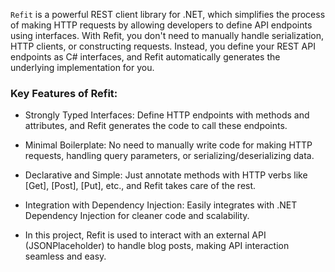 `Refit` is a powerful REST client library for .NET, which simplifies the process of making HTTP requests by allowing developers to define API endpoints using interfaces. With Refit, you don't need to manually handle serialization, HTTP clients, or constructing requests. Instead, you define your REST API endpoints as C# interfaces, and Refit automatically generates the underlying implementation for you.

### Key Features of Refit:

- Strongly Typed Interfaces: Define HTTP endpoints with methods and attributes, and Refit generates the code to call these endpoints.

- Minimal Boilerplate: No need to manually write code for making HTTP requests, handling query parameters, or serializing/deserializing data.

- Declarative and Simple: Just annotate methods with HTTP verbs like [Get], [Post], [Put], etc., and Refit takes care of the rest.

- Integration with Dependency Injection: Easily integrates with .NET Dependency Injection for cleaner code and scalability.

- In this project, Refit is used to interact with an external API (JSONPlaceholder) to handle blog posts, making API interaction seamless and easy.

